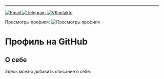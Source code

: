 <div>
    <hr>
    <p>
        <a href="mailto:is50_d.e.morozikov@mpt.ru">
            <img src="https://example.com/email-icon.png" alt="Email">
        </a>
        <a href="https://t.me/Dafeshka">
            <img src="https://example.com/telegram-icon.png" alt="Telegram">
        </a>
        <a href="https://vk.com/danneshka">
            <img src="https://example.com/vk-icon.png" alt="VKontakte">
        </a>
    </p>
    <p>Просмотры профиля: <img src="https://github-readme-views.herokuapp.com/?username=Dafeshka&color=blueviolet&style=flat" alt="Просмотры профиля"></p>
    <h1>Профиль на GitHub</h1>
    <h2>О себе</h2>
    <p>Здесь можно добавить описание о себе.</p>
  </div>

